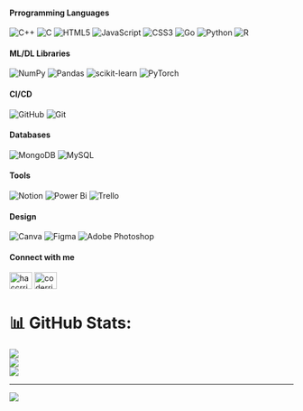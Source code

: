 
<!----<h3 align="center">Welcome to GitHub Profile of Ria Chawak</h3> ---->

<!----# 💻 Tech Stack----->
<h4>Prrogramming Languages</h4>

![C++](https://img.shields.io/badge/c++-%2300599C.svg?style=for-the-badge&logo=c%2B%2B&logoColor=white) ![C](https://img.shields.io/badge/c-%2300599C.svg?style=for-the-badge&logo=c&logoColor=white) ![HTML5](https://img.shields.io/badge/html5-%23E34F26.svg?style=for-the-badge&logo=html5&logoColor=white) ![JavaScript](https://img.shields.io/badge/javascript-%23323330.svg?style=for-the-badge&logo=javascript&logoColor=%23F7DF1E) ![CSS3](https://img.shields.io/badge/css3-%231572B6.svg?style=for-the-badge&logo=css3&logoColor=white) ![Go](https://img.shields.io/badge/go-%2300ADD8.svg?style=for-the-badge&logo=go&logoColor=white) ![Python](https://img.shields.io/badge/python-3670A0?style=for-the-badge&logo=python&logoColor=ffdd54) ![R](https://img.shields.io/badge/r-%23276DC3.svg?style=for-the-badge&logo=r&logoColor=white)

<h4>ML/DL Libraries</h4>

![NumPy](https://img.shields.io/badge/numpy-%23013243.svg?style=for-the-badge&logo=numpy&logoColor=white) ![Pandas](https://img.shields.io/badge/pandas-%23150458.svg?style=for-the-badge&logo=pandas&logoColor=white) ![scikit-learn](https://img.shields.io/badge/scikit--learn-%23F7931E.svg?style=for-the-badge&logo=scikit-learn&logoColor=white) ![PyTorch](https://img.shields.io/badge/PyTorch-%23EE4C2C.svg?style=for-the-badge&logo=PyTorch&logoColor=white)

<h4>CI/CD</h4>

![GitHub](https://img.shields.io/badge/github-%23121011.svg?style=for-the-badge&logo=github&logoColor=white) ![Git](https://img.shields.io/badge/git-%23F05033.svg?style=for-the-badge&logo=git&logoColor=white)

<h4>Databases</h4>

![MongoDB](https://img.shields.io/badge/MongoDB-%234ea94b.svg?style=for-the-badge&logo=mongodb&logoColor=white) ![MySQL](https://img.shields.io/badge/mysql-4479A1.svg?style=for-the-badge&logo=mysql&logoColor=white) 

<h4>Tools</h4>

![Notion](https://img.shields.io/badge/Notion-%23000000.svg?style=for-the-badge&logo=notion&logoColor=white) ![Power Bi](https://img.shields.io/badge/power_bi-F2C811?style=for-the-badge&logo=powerbi&logoColor=black) ![Trello](https://img.shields.io/badge/Trello-%23026AA7.svg?style=for-the-badge&logo=Trello&logoColor=white)

<!-----<h4>Hosting</h4>

![GithubPages](https://img.shields.io/badge/github%20pages-121013?style=for-the-badge&logo=github&logoColor=white) ---->

<h4>Design</h4>

![Canva](https://img.shields.io/badge/Canva-%2300C4CC.svg?style=for-the-badge&logo=Canva&logoColor=white) ![Figma](https://img.shields.io/badge/figma-%23F24E1E.svg?style=for-the-badge&logo=figma&logoColor=white) ![Adobe Photoshop](https://img.shields.io/badge/adobe%20photoshop-%2331A8FF.svg?style=for-the-badge&logo=adobe%20photoshop&logoColor=white) 

<h4 align="left">Connect with me</h4>
<p align="left">
<a href="https://www.hackerrank.com/haccrria" target="blank"><img align="center" src="https://raw.githubusercontent.com/rahuldkjain/github-profile-readme-generator/master/src/images/icons/Social/hackerrank.svg" alt="haccrria" height="30" width="40" /></a>
<a href="https://www.leetcode.com/coderria" target="blank"><img align="center" src="https://raw.githubusercontent.com/rahuldkjain/github-profile-readme-generator/master/src/images/icons/Social/leet-code.svg" alt="coderria" height="30" width="40" /></a>
<!-----
  <a href="https://www.hackerearth.com/hckerriasc" target="blank"><img align="center" src="https://raw.githubusercontent.com/rahuldkjain/github-profile-readme-generator/master/src/images/icons/Social/hackerearth.svg" alt="hckerriasc" height="30" width="40" /></a>
</p> 
  ---->

<!---<h4>Frameworks</h4>

![React](https://img.shields.io/badge/react-%2320232a.svg?style=for-the-badge&logo=react&logoColor=%2361DAFB) ![Flask](https://img.shields.io/badge/flask-%23000.svg?style=for-the-badge&logo=flask&logoColor=white) ---->

<!-----# 📊 GitHub Stats
![](https://github-readme-stats.vercel.app/api?username=RiaChawak&theme=dark&hide_border=false&include_all_commits=false&count_private=false)<br/>
![](https://github-readme-streak-stats.herokuapp.com/?user=RiaChawak&theme=dark&hide_border=false)<br/>
![](https://github-readme-stats.vercel.app/api/top-langs/?username=RiaChawak&theme=dark&hide_border=false&include_all_commits=false&count_private=false&layout=compact) ---->

# 📊 GitHub Stats:
![](https://github-readme-stats.vercel.app/api?username=Ria1424&theme=cobalt&hide_border=false&include_all_commits=false&count_private=false)<br/>
![](https://github-readme-streak-stats.herokuapp.com/?user=Ria1424&theme=cobalt&hide_border=false)<br/>
![](https://github-readme-stats.vercel.app/api/top-langs/?username=Ria1424&theme=cobalt&hide_border=false&include_all_commits=false&count_private=false&layout=compact)

---
[![](https://visitcount.itsvg.in/api?id=Ria1424&icon=0&color=0)](https://visitcount.itsvg.in)

